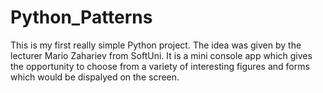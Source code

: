 # Python_Patterns

This is my first really simple Python project. The idea was given by the lecturer Mario Zahariev from SoftUni. It is a mini console app which gives the opportunity to choose from a variety of interesting figures and forms which would be dispalyed on the screen.
